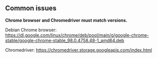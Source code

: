 # 

## Common issues 

**Chrome browser and Chromedriver must match versions.**

Debian Chrome browser: https://dl.google.com/linux/chrome/deb/pool/main/g/google-chrome-stable/google-chrome-stable_98.0.4758.48-1_amd64.deb 

Chromedriver: https://chromedriver.storage.googleapis.com/index.html 
